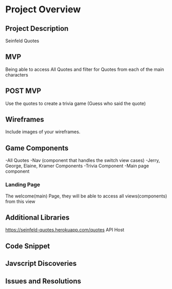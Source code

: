 # Project Overview


## Project Description

Seinfeld Quotes


## MVP

Being able to access All Quotes and filter for Quotes from each of the main characters

## POST MVP

Use the quotes to create a trivia game (Guess who said the quote)

## Wireframes

Include images of your wireframes.

## Game Components
-All Quotes
-Nav (component that handles the switch view cases)
-Jerry, George, Elaine, Kramer Components
-Trivia Component
-Main page component


### Landing Page
The welcome(main) Page, they will be able to access all views(components) from this view


## Additional Libraries
 https://seinfeld-quotes.herokuapp.com/quotes
 API Host

## Code Snippet  


## Javscript Discoveries

## Issues and Resolutions
